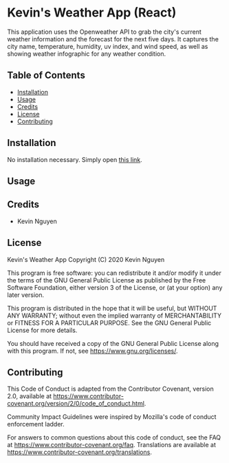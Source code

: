 # Kevin's Weather App (React)

This application uses the Openweather API to grab the city's current weather
information and the forecast for the next five days. It captures the city name,
temperature, humidity, uv index, and wind speed, as well as showing weather
infographic for any weather condition.

## Table of Contents

* [Installation](#installation)
* [Usage](#usage)
* [Credits](#credits)
* [License](#license)
* [Contributing](#contributing)

## Installation

No installation necessary. Simply open [this link](https://peaceful-harbor-68017.herokuapp.com/).

## Usage

## Credits

* Kevin Nguyen

## License

Kevin's Weather App Copyright (C) 2020 Kevin Nguyen

This program is free software: you can redistribute it and/or modify it under the terms of the GNU General Public License as published by the Free Software Foundation, either version 3 of the License, or (at your option) any later version.

This program is distributed in the hope that it will be useful, but WITHOUT ANY WARRANTY; without even the implied warranty of MERCHANTABILITY or FITNESS FOR A PARTICULAR PURPOSE. See the GNU General Public License for more details.

You should have received a copy of the GNU General Public License along with this program. If not, see https://www.gnu.org/licenses/.

## Contributing

This Code of Conduct is adapted from the Contributor Covenant, version 2.0, available at https://www.contributor-covenant.org/version/2/0/code_of_conduct.html.

Community Impact Guidelines were inspired by Mozilla's code of conduct enforcement ladder.

For answers to common questions about this code of conduct, see the FAQ at https://www.contributor-covenant.org/faq. Translations are available at https://www.contributor-covenant.org/translations.
